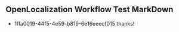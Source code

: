 ## OpenLocalization Workflow Test MarkDown
* 1ffa0019-44f5-4e59-b819-6e16eeecf015 thanks!

<!--HONumber=Jul16_HO4-->


